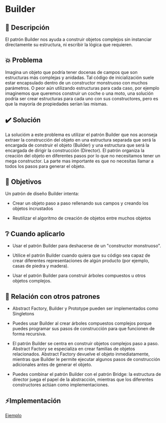 # Builder

## 📖 Descripción

El patrón Builder nos ayuda a construir objetos complejos sin instanciar directamente su estructura, ni escribir la lógica que requieren.

## 💥 Problema

Imagina un objeto que podría tener docenas de campos que son estructuras más complejas y anidadas. Tal código de inicialización suele estar encapsulado dentro de un constructor monstruoso con muchos parámetros. O peor aún utilizando estructuras para cada caso, por ejemplo imaginemos que queremos construir un coche o una moto, una solución podría ser crear estructuras para cada uno con sus constructores, pero es que la mayoría de propiedades serían las mismas.

## ✔️ Solución

La solucióm a este problema es utilizar el patrón Builder que nos aconseja extraer la construcción del objeto en una estructura separada que será la encargada de construir el objeto (Builder) y una estructura que será la encargada de dirigir la construcción (Director). El patrón organiza la creación del objeto en diferentes pasos por lo que no necesitamos tener un mega constructor. La parte mas importante es que no necesitas llamar a todos los pasos para generar el objeto.

## 🚩 Objetivos

Un patrón de diseño Builder intenta:

- Crear un objeto paso a paso rellenando sus campos y creando los objetos incrustados

- Reutilizar el algoritmo de creación de objetos entre muchos objetos

## ❔ Cuando aplicarlo

- Usar el patrón Builder para deshacerse de un "constructor monstruoso".

- Utilice el patrón Builder cuando quiera que su código sea capaz de crear diferentes representaciones de algún producto (por ejemplo, casas de piedra y madera).

- Usar el patrón Builder para construir árboles compuestos u otros objetos complejos.

## 👥 Relación con otros patrones

- Abstract Factory, Builder y Prototype pueden ser implementados como Singletons

- Puedes usar Builder al crear árboles compuestos complejos porque puedes programar sus pasos de construcción para que funcionen de forma recursiva.

- El patrón Builder se centra en construir objetos complejos paso a paso. Abstract Factory se especializa en crear familias de objetos relacionados. Abstract Factory devuelve el objeto inmediatamente, mientras que Builder le permite ejecutar algunos pasos de construcción adicionales antes de generar el objeto.

- Puedes combinar el patrón Builder con el patrón Bridge: la estructura de director juega el papel de la abstracción, mientras que los diferentes constructores actúan como implementaciones.

## ⚡️Implementación

[Ejemplo](./examples/Builder/)
